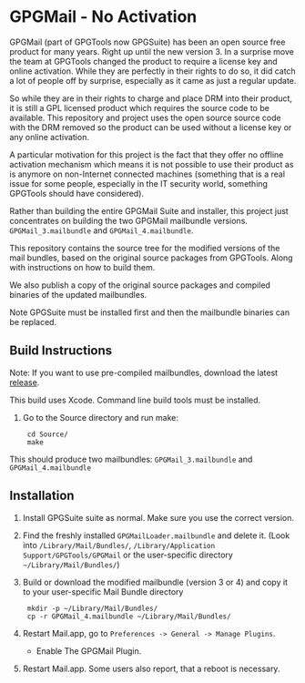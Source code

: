 GPGMail - No Activation
=======================

GPGMail (part of GPGTools now GPGSuite) has been an open source free product for
many years. Right up until the new version 3. In a surprise move the team at 
GPGTools changed the product to require a license key and online activation.
While they are perfectly in their rights to do so, it did catch a lot of people
off by surprise, especially as it came as just a regular update.

So while they are in their rights to charge and place DRM into their product, it
is still a GPL licensed product which requires the source code to be available.
This repository and project uses the open source source code with the DRM removed
so the product can be used without a license key or any online activation.

A particular motivation for this project is the fact that they offer no offline
activation mechanism which means it is not possible to use their product as is 
anymore on non-Internet connected machines (something that is a real issue for
some people, especially in the IT security world, something GPGTools should have
considered). 

Rather than building the entire GPGMail Suite and installer, this project just
concentrates on building the two GPGMail mailbundle versions. `GPGMail_3.mailbundle`
and `GPGMail_4.mailbundle`.

This repository contains the source tree for the modified versions of the mail bundles,
based on the original source packages from GPGTools. Along
with instructions on how to build them.

We also publish a copy of the original source packages and compiled binaries of the
updated mailbundles.

Note GPGSuite must be installed first and then the mailbundle binaries can be
replaced.


Build Instructions
------------------

Note: If you want to use pre-compiled mailbundles, download the latest [release](releases/).

This build uses Xcode. Command line build tools must be installed.

1. Go to the Source directory and run make:

        cd Source/
        make

  This should produce two mailbundles: `GPGMail_3.mailbundle` and `GPGMail_4.mailbundle`


Installation
------------

1. Install GPGSuite suite as normal. Make sure you use the correct version.

2. Find the freshly installed `GPGMailLoader.mailbundle` and delete it.
   (Look into `/Library/Mail/Bundles/`,
   `/Library/Application Support/GPGTools/GPGMail` or the user-specific directory
   `~/Library/Mail/Bundles/`)

3. Build or download the modified mailbundle (version 3 or 4) and copy it
   to your user-specific Mail Bundle directory

        mkdir -p ~/Library/Mail/Bundles/
        cp -r GPGMail_4.mailbundle ~/Library/Mail/Bundles/

4. Restart Mail.app, go to `Preferences -> General -> Manage Plugins`.
   - Enable The GPGMail Plugin.
   
5. Restart Mail.app. Some users also report, that a reboot is necessary.

